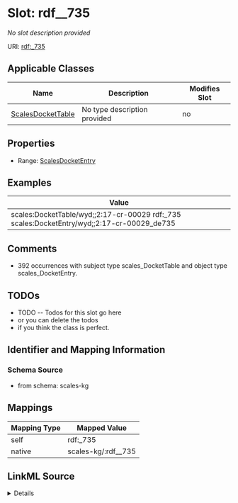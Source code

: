 

# Slot: rdf__735


_No slot description provided_





URI: [rdf:_735](http://www.w3.org/1999/02/22-rdf-syntax-ns#_735)



<!-- no inheritance hierarchy -->





## Applicable Classes

| Name | Description | Modifies Slot |
| --- | --- | --- |
| [ScalesDocketTable](../classes/ScalesDocketTable.md) | No type description provided |  no  |







## Properties

* Range: [ScalesDocketEntry](../classes/ScalesDocketEntry.md)






## Examples

| Value |
| --- |
| scales:DocketTable/wyd;;2:17-cr-00029 rdf:_735 scales:DocketEntry/wyd;;2:17-cr-00029_de735 |

## Comments

* 392 occurrences with subject type scales_DocketTable and object type scales_DocketEntry.

## TODOs

* TODO -- Todos for this slot go here
* or you can delete the todos
* if you think the class is perfect.

## Identifier and Mapping Information







### Schema Source


* from schema: scales-kg




## Mappings

| Mapping Type | Mapped Value |
| ---  | ---  |
| self | rdf:_735 |
| native | scales-kg/:rdf__735 |




## LinkML Source

<details>
```yaml
name: rdf__735
description: No slot description provided
todos:
- TODO -- Todos for this slot go here
- or you can delete the todos
- if you think the class is perfect.
comments:
- 392 occurrences with subject type scales_DocketTable and object type scales_DocketEntry.
examples:
- value: scales:DocketTable/wyd;;2:17-cr-00029 rdf:_735 scales:DocketEntry/wyd;;2:17-cr-00029_de735
from_schema: scales-kg
rank: 1000
slot_uri: rdf:_735
alias: rdf__735
domain_of:
- scales_DocketTable
range: scales_DocketEntry

```
</details>